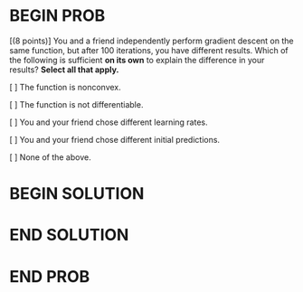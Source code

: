 # BEGIN PROB

\[(8 points)\] You and a friend independently perform gradient descent
on the same function, but after 100 iterations, you have different
results. Which of the following is sufficient **on its own** to explain
the difference in your results? **Select all that apply.**

[ ] The function is nonconvex.

[ ] The function is not differentiable.

[ ] You and your friend chose different learning rates.

[ ] You and your friend chose different initial predictions.

[ ] None of the above.

# BEGIN SOLUTION

# END SOLUTION

# END PROB